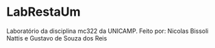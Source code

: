 # LabRestaUm
Laboratório da disciplina mc322 da UNICAMP.
Feito por: Nicolas Bissoli Nattis e Gustavo de Souza dos Reis
